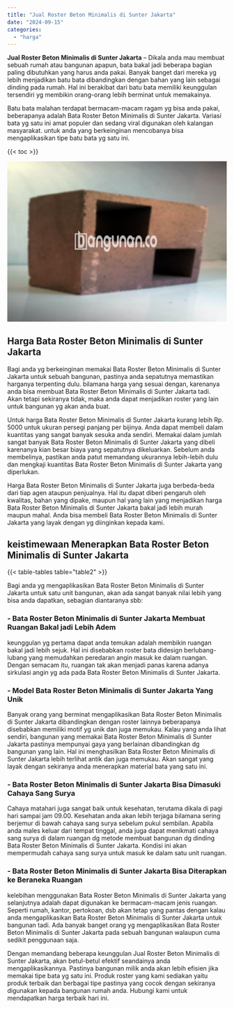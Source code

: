 ```yaml
---
title: "Jual Roster Beton Minimalis di Sunter Jakarta"
date: "2024-09-15"
categories: 
  - "harga"
---
```


**Jual Roster Beton Minimalis di Sunter Jakarta** – Dikala anda mau membuat sebuah rumah atau bangunan apapun, bata bakal jadi beberapa bagian paling dibutuhkan yang harus anda pakai. Banyak banget dari mereka yg lebih menjadikan batu bata dibandingkan dengan bahan yang lain sebagai dinding pada rumah. Hal ini berakibat dari batu bata memiliki keunggulan tersendiri yg membikin orang-orang lebih berminat untuk memakainya.

Batu bata malahan terdapat bermacam-macam ragam yg bisa anda pakai, beberapanya adalah Bata Roster Beton Minimalis di Sunter Jakarta. Variasi bata yg satu ini amat populer dan sedang viral digunakan oleh kalangan masyarakat. untuk anda yang berkeinginan mencobanya bisa mengaplikasikan tipe batu bata yg satu ini.

{{< toc >}}

![Jual Roster Beton Minimalis di Sunter Jakarta](/images/bata-roster-minimalis-29.png)

## Harga Bata Roster Beton Minimalis di Sunter Jakarta

Bagi anda yg berkeinginan memakai Bata Roster Beton Minimalis di Sunter Jakarta untuk sebuah bangunan, pastinya anda sepatutnya memastikan harganya terpenting dulu. bilamana harga yang sesuai dengan, karenanya anda bisa membuat Bata Roster Beton Minimalis di Sunter Jakarta tadi. Akan tetapi sekiranya tidak, maka anda dapat menjadikan roster yang lain untuk bangunan yg akan anda buat.

Untuk harga Bata Roster Beton Minimalis di Sunter Jakarta kurang lebih Rp. 5000 untuk ukuran persegi panjang per bijinya. Anda dapat membeli dalam kuantitas yang sangat banyak sesuka anda sendiri. Memakai dalam jumlah sangat banyak Bata Roster Beton Minimalis di Sunter Jakarta yang dibeli karenanya kian besar biaya yang sepatutnya dikeluarkan. Sebelum anda membelinya, pastikan anda patut memandang ukurannya lebih-lebih dulu dan mengkaji kuantitas Bata Roster Beton Minimalis di Sunter Jakarta yang diperlukan.

Harga Bata Roster Beton Minimalis di Sunter Jakarta juga berbeda-beda dari tiap agen ataupun penjualnya. Hal itu dapat diberi pengaruh oleh kwalitas, bahan yang dipake, maupun hal yang lain yang menjadikan harga Bata Roster Beton Minimalis di Sunter Jakarta bakal jadi lebih murah maupun mahal. Anda bisa membeli Bata Roster Beton Minimalis di Sunter Jakarta yang layak dengan yg diinginkan kepada kami.

## keistimewaan Menerapkan Bata Roster Beton Minimalis di Sunter Jakarta

{{< table-tables table="table2" >}}

Bagi anda yg mengaplikasikan Bata Roster Beton Minimalis di Sunter Jakarta untuk satu unit bangunan, akan ada sangat banyak nilai lebih yang bisa anda dapatkan, sebagian diantaranya sbb:

### \- Bata Roster Beton Minimalis di Sunter Jakarta Membuat Ruangan Bakal jadi Lebih Adem

keunggulan yg pertama dapat anda temukan adalah membikin ruangan bakal jadi lebih sejuk. Hal ini disebabkan roster bata didesign berlubang-lubang yang memudahkan peredaran angin masuk ke dalam ruangan. Dengan semacam itu, ruangan tak akan menjadi panas karena adanya sirkulasi angin yg ada pada Bata Roster Beton Minimalis di Sunter Jakarta.

### \- Model Bata Roster Beton Minimalis di Sunter Jakarta Yang Unik

Banyak orang yang berminat mengaplikasikan Bata Roster Beton Minimalis di Sunter Jakarta dibandingkan dengan roster lainnya beberapanya disebabkan memiliki motif yg unik dan juga memukau. Kalau yang anda lihat sendiri, bangunan yang memakai Bata Roster Beton Minimalis di Sunter Jakarta pastinya mempunyai gaya yang berlainan dibandingkan dg bangunan yang lain. Hal ini menghasilkan Bata Roster Beton Minimalis di Sunter Jakarta lebih terlihat antik dan juga memukau. Akan sangat yang layak dengan sekiranya anda menerapkan material bata yang satu ini.

### \- Bata Roster Beton Minimalis di Sunter Jakarta Bisa Dimasuki Cahaya Sang Surya

Cahaya matahari juga sangat baik untuk kesehatan, terutama dikala di pagi hari sampai jam 09.00. Kesehatan anda akan lebih terjaga bilamana sering berjemur di bawah cahaya sang surya sebelum pukul sembilan. Apabila anda males keluar dari tempat tinggal, anda juga dapat menikmati cahaya sang surya di dalam ruangan dg metode membuat bangunan dg dinding Bata Roster Beton Minimalis di Sunter Jakarta. Kondisi ini akan mempermudah cahaya sang surya untuk masuk ke dalam satu unit ruangan.

### \- Bata Roster Beton Minimalis di Sunter Jakarta Bisa Diterapkan ke Beraneka Ruangan

kelebihan menggunakan Bata Roster Beton Minimalis di Sunter Jakarta yang selanjutnya adalah dapat digunakan ke bermacam-macam jenis ruangan. Seperti rumah, kantor, pertokoan, dsb akan tetap yang pantas dengan kalau anda mengaplikasikan Bata Roster Beton Minimalis di Sunter Jakarta untuk bangunan tadi. Ada banyak banget orang yg mengaplikasikan Bata Roster Beton Minimalis di Sunter Jakarta pada sebuah bangunan walaupun cuma sedikit penggunaan saja.

Dengan memandang beberapa keunggulan Jual Roster Beton Minimalis di Sunter Jakarta, akan betul-betul efektif seandainya anda mengaplikasikannya. Pastinya bangunan milik anda akan lebih efisien jika memakai tipe bata yg satu ini. Produk roster yang kami sediakan yaitu produk terbaik dan berbagai tipe pastinya yang cocok dengan sekiranya digunakan kepada bangunan rumah anda. Hubungi kami untuk mendapatkan harga terbaik hari ini.
